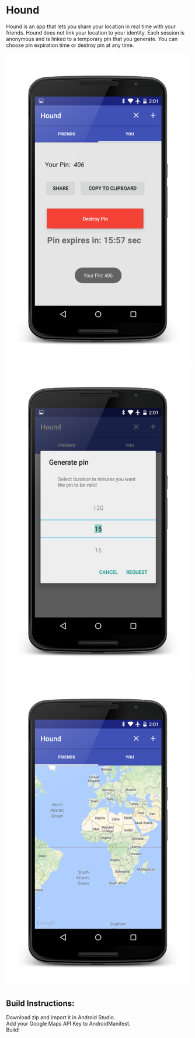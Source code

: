# Hound

Hound is an app that lets you share your location in real time with your friends. Hound does not link your location to your identity. Each session is anonymous and is linked to a temporary pin that you generate. You can choose pin expiration time or destroy pin at any time.

![HoundApp](https://raw.githubusercontent.com/sameer-b/Hound/master/screenshots/0e904d47-4c65-4f40-8ea7-0aec82b61423.png)
![HoundApp](https://raw.githubusercontent.com/sameer-b/Hound/master/screenshots/760edc01-3d54-4592-9d4d-4891a9d02e6f.png)
![HoundApp](https://raw.githubusercontent.com/sameer-b/Hound/master/screenshots/f33fa402-32bb-4c4a-ba6f-767cf8fa53e7.png)


## Build Instructions:
Download zip and import it in Android Studio.  
Add your Google Maps API Key to AndroidManifest.  
Build!